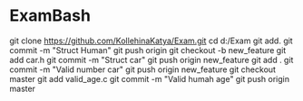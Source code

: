 # ExamBash
git clone https://github.com/KollehinaKatya/Exam.git
cd d:/Exam
git add.
git commit -m "Struct Human"
git push origin
git checkout -b new_feature
git add car.h
git commit -m "Struct car"
git push origin new_feature
git add .
git commit -m "Valid number car"
git push origin new_feature
git checkout master
git add valid_age.c
git commit -m "Valid humah age"
git push origin master

